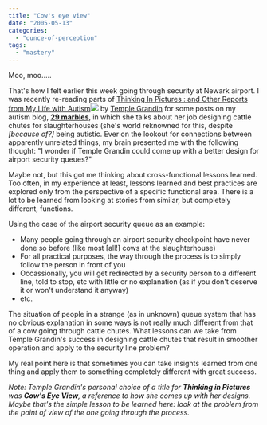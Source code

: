 ```yaml
---
title: "Cow's eye view"
date: "2005-05-13"
categories: 
  - "ounce-of-perception"
tags: 
  - "mastery"
---
```


Moo, moo.....  
  
That's how I felt earlier this week going through security at Newark airport. I was recently re-reading parts of [Thinking In Pictures : and Other Reports from My Life with Autism](http://www.amazon.com/exec/obidos/redirect?path=ASIN/0679772898&link_code=as2&camp=1789&tag=gbrettmiller-20&creative=9325)![](http://www.assoc-amazon.com/e/ir?t=gbrettmiller-20&l=as2&o=1&a=0679772898) by [Temple Grandin](http://www.templegrandin.com) for some posts on my autism blog, **[29 marbles](http://29marbles.blogspot.com)**, in which she talks about her job designing cattle chutes for slaughterhouses (she's world reknowned for this, despite _\[because of?\]_ being autistic. Ever on the lookout for connections between apparently unrelated things, my brain presented me with the following thought: "I wonder if Temple Grandin could come up with a better design for airport security queues?"  
  
Maybe not, but this got me thinking about cross-functional lessons learned. Too often, in my experience at least, lessons learned and best practices are explored only from the perspective of a specific functional area. There is a lot to be learned from looking at stories from similar, but completely different, functions.  
  
Using the case of the airport security queue as an example:

- Many people going through an airport security checkpoint have never done so before (like most \[all!\] cows at the slaughterhouse)
- For all practical purposes, the way through the process is to simply follow the person in front of you
- Occassionally, you will get redirected by a security person to a different line, told to stop, etc with little or no explanation (as if you don't deserve it or won't understand it anyway)
- etc.

The situation of people in a strange (as in unknown) queue system that has no obvious explanation in some ways is not really much different from that of a cow going through cattle chutes. What lessons can we take from Temple Grandin's success in designing cattle chutes that result in smoother operation and apply to the security line problem?  
  
My real point here is that sometimes you can take insights learned from one thing and apply them to something completely different with great success.  
  
_Note: Temple Grandin's personal choice of a title for **Thinking in Pictures** was **Cow's Eye View**, a reference to how she comes up with her designs. Maybe that's the simple lesson to be learned here: look at the problem from the point of view of the one going through the process._
